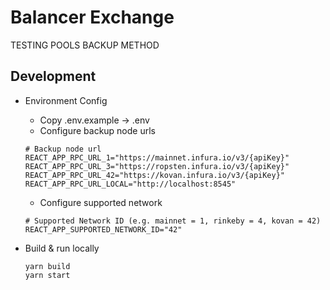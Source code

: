 # Balancer Exchange

TESTING POOLS BACKUP METHOD

## Development

-   Environment Config

    -   Copy .env.example -> .env
    -   Configure backup node urls

    ```
    # Backup node url
    REACT_APP_RPC_URL_1="https://mainnet.infura.io/v3/{apiKey}"
    REACT_APP_RPC_URL_3="https://ropsten.infura.io/v3/{apiKey}"
    REACT_APP_RPC_URL_42="https://kovan.infura.io/v3/{apiKey}"
    REACT_APP_RPC_URL_LOCAL="http://localhost:8545"
    ```

    -   Configure supported network

    ```
    # Supported Network ID (e.g. mainnet = 1, rinkeby = 4, kovan = 42)
    REACT_APP_SUPPORTED_NETWORK_ID="42"
    ```

-   Build & run locally

    ```
    yarn build
    yarn start
    ```
